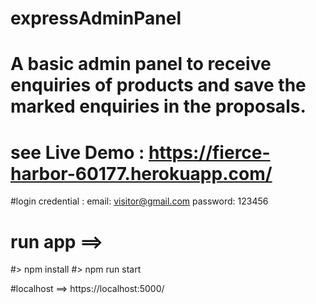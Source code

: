 # expressAdminPanel

# A basic admin panel to receive enquiries of products and save the marked enquiries in the proposals.



# see Live Demo : https://fierce-harbor-60177.herokuapp.com/
#login credential :
email: visitor@gmail.com 
password: 123456


# run app ==> 
#> npm install
#> npm run start

#localhost ==> https://localhost:5000/
